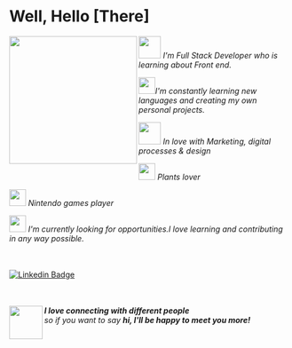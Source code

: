 
<h1>Well, Hello [There]</h1> 

<img align="left" src="https://media.giphy.com/media/H1Amx0RERJSE6gPXTW/giphy.gif" width="230"/>

<p></a><img src="https://media.giphy.com/media/7ZFceUUTpEygE/giphy.gif" width="40vw"><em> I'm Full Stack Developer  who is learning about Front end.</em></p>
<p></a><img src="https://media.giphy.com/media/wIkGlPFEjzy8qykkUJ/giphy.gif" width="30vw"/><em>I'm constantly learning new languages and creating my own personal projects.</em></p>
<p></a><img src="https://media.giphy.com/media/3kySO0j8YlnT8irBKj/giphy.gif" width="40vw"/> <em> In love with Marketing, digital processes & design</em></p>
<p></a><img src="https://media.giphy.com/media/40a8jFMt0sc73UtpaH/giphy.gif" width="30vw"/> <em> Plants lover</em></p>
<p></a><img src="https://media.giphy.com/media/SGGHAPCjED1OcW6ixv/giphy.gif" width="30vw"/> <em> Nintendo games player</em></p>
<p></a><img src="https://media.giphy.com/media/fLp2fTpKTZsj2xW1zI/giphy.gif" width="30vw"/> <em> I'm currently looking for opportunities.I love learning and contributing in any way possible.</em></p>

<br><br>
[![Linkedin Badge](https://img.shields.io/badge/-LinkedIn-blue?style=flat-square&logo=Linkedin&logoColor=white&link=https://www.linkedin.com/in/franciscalastra/)](https://www.linkedin.com/in/franciscalastra/)


<br><br>
<img align="left" src="https://media.giphy.com/media/A19W6HgNskVzy/giphy.gif" width="60"> 
<em><b>I love connecting with different people</b> <br>
  so if you want to say <b>hi, I'll be happy to meet you more!</b> </em>

